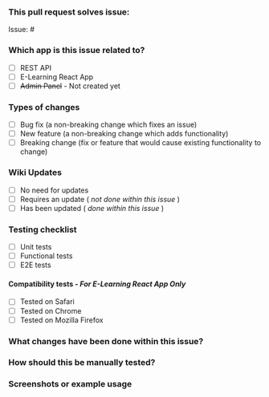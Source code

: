 ### This pull request solves issue:

Issue: #<!-- Insert issue number here -->

### Which app is this issue related to?

- [ ] REST API
- [ ] E-Learning React App
- [ ] ~~Admin Panel~~ - Not created yet

### Types of changes

- [ ] Bug fix (a non-breaking change which fixes an issue)
- [ ] New feature (a non-breaking change which adds functionality)
- [ ] Breaking change (fix or feature that would cause existing functionality to change)

### Wiki Updates

- [ ] No need for updates
- [ ] Requires an update ( _not done within this issue_ )
- [ ] Has been updated ( _done within this issue_ )

### Testing checklist

- [ ] Unit tests
- [ ] Functional tests
- [ ] E2E tests

#### Compatibility tests - **_For E-Learning React App Only_**

- [ ] Tested on Safari
- [ ] Tested on Chrome
- [ ] Tested on Mozilla Firefox

### What changes have been done within this issue?

<!--- Write a short summary here -->

### How should this be manually tested?

<!--- Write the steps here -->

### Screenshots or example usage

<!--- Insert images here -->
